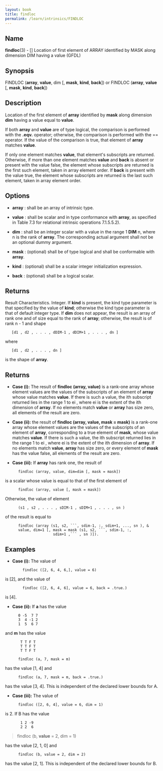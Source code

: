 ```yaml
---
layout: book
title: findloc
permalink: /learn/intrinsics/FINDLOC
---
```

## __Name__

__findloc__(3) - \[\] Location of first element of ARRAY identified by MASK along dimension DIM having a value
(GFDL)

## __Synopsis__

FINDLOC (__array__, __value__, dim \[, __mask__, __kind__, __back__\]) or FINDLOC
(__array__, __value__ \[, __mask__, __kind__, __back__\])

## __Description__

Location of the first element of __array__ identified by __mask__ along
dimension __dim__ having a value equal to __value__.

If both __array__ and __value__ are of type logical, the comparison is
performed with the __.eqv.__ operator; otherwise, the comparison is
performed with the == operator. If the value of the comparison is
true, that element of __array__ matches __value__.

If only one element matches __value__, that element's subscripts are
returned. Otherwise, if more than one element matches __value__ and
__back__ is absent or present with the value false, the element whose
subscripts are returned is the first such element, taken in array
element order. If __back__ is present with the value true, the element
whose subscripts are returned is the last such element, taken in array
element order.

## __Options__

  - __array__
    : shall be an array of intrinsic type.

  - __value__
    : shall be scalar and in type conformance with __array__, as specified
    in Table 7.3 for relational intrinsic operations 7.1.5.5.2).

  - __dim__
    : shall be an integer scalar with a value in the range 1 __DIM__ n, where
    n is the rank of __array__. The corresponding actual argument shall
    not be an optional dummy argument.

  - __mask__
    : (optional) shall be of type logical and shall be conformable with
    __array__.

  - __kind__
    : (optional) shall be a scalar integer initialization expression.

  - __back__
    : (optional) shall be a logical scalar.

## __Returns__

Result Characteristics. Integer. If __kind__ is present, the kind type
parameter is that specified by the value of __kind__; otherwise the kind
type parameter is that of default integer type. If __dim__ does not appear,
the result is an array of rank one and of size equal to the rank of
__array__; otherwise, the result is of rank n - 1 and shape

```
   [d1 , d2 , . . . , dDIM-1 , dDIM+1 , . . . , dn ]
```

where

```
   [d1 , d2 , . . . , dn ]
```

is the shape of __array__.

## __Returns__

  - __Case (i):__
    The result of __findloc (array, value)__ is a rank-one array whose
    element values are the values of the subscripts of an element of
    __array__ whose value matches __value__. If there is such a value, the
    ith subscript returned lies in the range 1 to ei , where ei is the
    extent of the ith dimension of __array__. If no elements match __value__
    or __array__ has size zero, all elements of the result are zero.

  - __Case (ii):__
    the result of __findloc (array, value, mask = mask)__ is a
    rank-one array whose element values are the values of the subscripts
    of an element of __array__, corresponding to a true element of __mask__,
    whose value matches __value__. If there is such a value, the ith
    subscript returned lies in the range 1 to ei , where ei is the
    extent of the ith dimension of __array__. If no elements match
    __value__, __array__ has size zero, or every element of __mask__ has the
    value false, all elements of the result are zero.

  - __Case (iii):__
    If __array__ has rank one, the result of

```
      findloc (array, value, dim=dim [, mask = mask])
```

is a scalar whose value is equal to that of the first element of

```
      findloc (array, value [, mask = mask])
```

Otherwise, the value of element

```
      (s1 , s2 , . . . , sDIM-1 , sDIM+1 , . . . , sn )
```

of the result is equal to

```
      findloc (array (s1, s2, ```, sdim-1, :, sdim+1, ..., sn ), &
      value, dim=1 [, mask = mask (s1, s2, ```, sdim-1, :,
                      sdim+1 ,``` , sn )]).
```

## __Examples__

  - __Case (i):__
    The value of

```
        findloc ([2, 6, 4, 6,], value = 6)
```

is \[2\], and the value of

```
        findloc ([2, 6, 4, 6], value = 6, back = .true.)
```

is \[4\].

  - __Case (ii):__
    If __a__ has the value

```text
      0 -5  7 7
      3  4 -1 2
      1  5  6 7
```

and __m__ has the value

```text
       T T F T
       T T F T
       T T F T

      findloc (a, 7, mask = m)
```

has the value \[1, 4\] and

```
      findloc (a, 7, mask = m, back = .true.)
```

has the value \[3, 4\]. This is independent of the declared lower
bounds for A.

  - __Case (iii):__
    The value of

```
      findloc ([2, 6, 4], value = 6, dim = 1)
```

is 2. If B has the value

```
       1 2 -9
       2 2  6
```

> findloc (b, __value__ = 2, dim = 1)

has the value \[2, 1, 0\] and

```
      findloc (b, value = 2, dim = 2)
```

has the value \[2, 1\]. This is independent of the declared lower
bounds for B.
